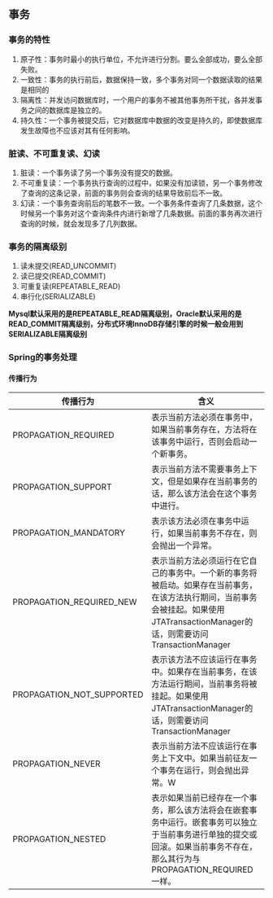 ## 事务

### 事务的特性

1. 原子性：事务时最小的执行单位，不允许进行分割。要么全部成功，要么全部失败。
2. 一致性：事务的执行前后，数据保持一致，多个事务对同一个数据读取的结果是相同的
3. 隔离性：并发访问数据库时，一个用户的事务不被其他事务所干扰，各并发事务之间的数据库是独立的。
4. 持久性：一个事务被提交后，它对数据库中数据的改变是持久的，即使数据库发生故障也不应该对其有任何影响。

### 脏读、不可重复读、幻读

1. 脏读：一个事务读了另一个事务没有提交的数据。
2. 不可重复读：一个事务执行查询的过程中，如果没有加读锁，另一个事务修改了查询的这条记录，前面的事务则会查询的结果导致前后不一致。
3. 幻读：一个事务查询前后的笔数不一致。一个事务条件查询了几条数据，这个时候另一个事务对这个查询条件内进行新增了几条数据。前面的事务再次进行查询的时候，就会发现多了几列数据。

### 事务的隔离级别

1. 读未提交(READ_UNCOMMIT)
2. 读已提交(READ_COMMIT)
3. 可重复读(REPEATABLE_READ)
4. 串行化(SERIALIZABLE)

**Mysql默认采用的是REPEATABLE_READ隔离级别，Oracle默认采用的是READ_COMMIT隔离级别，分布式环境InnoDB存储引擎的时候一般会用到SERIALIZABLE隔离级别**

### Spring的事务处理

#### 传播行为

| 传播行为                  | 含义                                                         |
| ------------------------- | ------------------------------------------------------------ |
| PROPAGATION_REQUIRED      | 表示当前方法必须在事务中，如果当前事务存在，方法将在该事务中运行，否则会启动一个新事务。 |
| PROPAGATION_SUPPORT       | 表示当前方法不需要事务上下文，但是如果存在当前事务的话，那么该方法会在这个事务中进行。 |
| PROPAGATION_MANDATORY     | 表示该方法必须在事务中运行，如果当前事务不存在，则会抛出一个异常。 |
| PROPAGATION_REQUIRED_NEW  | 表示当前方法必须运行在它自己的事务中。一个新的事务将被启动。如果存在当前事务，在该方法执行期间，当前事务会被挂起。如果使用JTATransactionManager的话，则需要访问TransactionManager |
| PROPAGATION_NOT_SUPPORTED | 表示该方法不应该运行在事务中。如果存在当前事务，在该方法运行期间，当前事务将被挂起。如果使用JTATransactionManager的话，则需要访问TransactionManager |
| PROPAGATION_NEVER         | 表示当前方法不应该运行在事务上下文中。如果当前征友一个事务在运行，则会抛出异常。W |
| PROPAGATION_NESTED        | 表示如果当前已经存在一个事务，那么该方法将会在嵌套事务中运行。嵌套事务可以独立于当前事务进行单独的提交或回滚。如果当前事务不存在，那么其行为与PROPAGATION_REQUIRED一样。 |

[引起Spring事务失效的12种情况]: https://blog.csdn.net/hanjiaqian/article/details/120501741	" "
